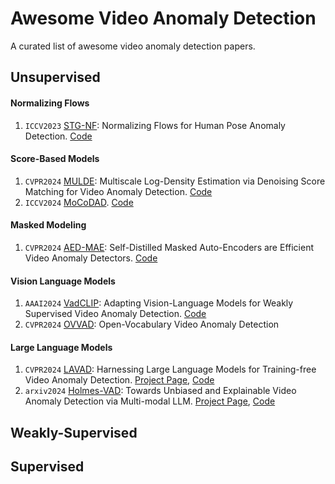 # Awesome Video Anomaly Detection
A curated list of awesome video anomaly detection papers.

## Unsupervised

#### Normalizing Flows
1. `ICCV2023` [STG-NF](https://openaccess.thecvf.com/content/ICCV2023/papers/Hirschorn_Normalizing_Flows_for_Human_Pose_Anomaly_Detection_ICCV_2023_paper.pdf): Normalizing Flows for Human Pose Anomaly Detection. [Code](https://github.com/orhir/STG-NF)

#### Score-Based Models
1. `CVPR2024` [MULDE](https://openaccess.thecvf.com/content/CVPR2024/papers/Micorek_MULDE_Multiscale_Log-Density_Estimation_via_Denoising_Score_Matching_for_Video_CVPR_2024_paper.pdf): Multiscale Log-Density Estimation via Denoising Score Matching for Video Anomaly Detection. [Code](https://github.com/jakubmicorek/MULDE-Multiscale-Log-Density-Estimation-via-Denoising-Score-Matching-for-Video-Anomaly-Detection)
2.  `ICCV2024` [MoCoDAD](https://openaccess.thecvf.com/content/ICCV2023/papers/Flaborea_Multimodal_Motion_Conditioned_Diffusion_Model_for_Skeleton-based_Video_Anomaly_Detection_ICCV_2023_paper.pdf). [Code](https://github.com/aleflabo/MoCoDAD)

#### Masked Modeling
1. `CVPR2024` [AED-MAE](https://openaccess.thecvf.com/content/CVPR2024/papers/Ristea_Self-Distilled_Masked_Auto-Encoders_are_Efficient_Video_Anomaly_Detectors_CVPR_2024_paper.pdf): Self-Distilled Masked Auto-Encoders are Efficient Video Anomaly Detectors. [Code](https://github.com/ristea/aed-mae/tree/main)

#### Vision Language Models
1. `AAAI2024` [VadCLIP](https://arxiv.org/pdf/2308.11681): Adapting Vision-Language Models for Weakly Supervised Video Anomaly Detection. [Code](https://github.com/nwpu-zxr/VadCLIP)
2. `CVPR2024` [OVVAD](https://openaccess.thecvf.com/content/CVPR2024/papers/Wu_Open-Vocabulary_Video_Anomaly_Detection_CVPR_2024_paper.pdf): Open-Vocabulary Video Anomaly Detection

#### Large Language Models
1. `CVPR2024` [LAVAD](https://openaccess.thecvf.com/content/CVPR2024/papers/Zanella_Harnessing_Large_Language_Models_for_Training-free_Video_Anomaly_Detection_CVPR_2024_paper.pdf): Harnessing Large Language Models for Training-free Video Anomaly Detection. [Project Page](https://lucazanella.github.io/lavad/), [Code](https://github.com/lucazanella/lavad)
2. `arxiv2024` [Holmes-VAD](https://arxiv.org/pdf/2406.12235): Towards Unbiased and Explainable Video Anomaly Detection via Multi-modal LLM. [Project Page](https://holmesvad.github.io/), [Code](https://github.com/pipixin321/HolmesVAD)


## Weakly-Supervised

## Supervised

